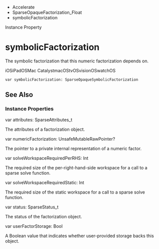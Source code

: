 

- Accelerate
- SparseOpaqueFactorization_Float
-  symbolicFactorization 

Instance Property

# symbolicFactorization

The symbolic factorization that this numeric factorization depends on.

iOSiPadOSMac CatalystmacOStvOSvisionOSwatchOS

``` source
var symbolicFactorization: SparseOpaqueSymbolicFactorization
```

## See Also

### Instance Properties

var attributes: SparseAttributes_t

The attributes of a factorization object.

var numericFactorization: UnsafeMutableRawPointer?

The pointer to a private internal representation of a numeric factor.

var solveWorkspaceRequiredPerRHS: Int

The required size of the per-right-hand-side workspace for a call to a sparse solve function.

var solveWorkspaceRequiredStatic: Int

The required size of the static workspace for a call to a sparse solve function.

var status: SparseStatus_t

The status of the factorization object.

var userFactorStorage: Bool

A Boolean value that indicates whether user-provided storage backs this object.

